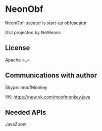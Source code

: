 # NeonObf
NeonObf-uscator is start-up obfuscator

GUI projected by NetBeans


## License
Apache =_=

## Communications with author
Skype: moofMonkey

VK: https://new.vk.com/moofmonkey.java

## Needed APIs
JavaZoom
